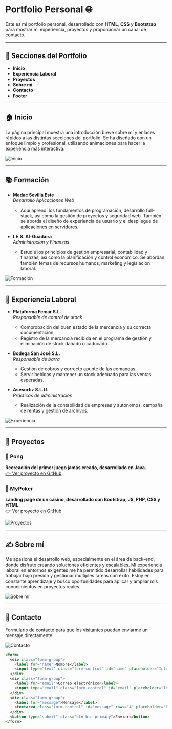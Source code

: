 # Portfolio Personal 🌐

Este es mi portfolio personal, desarrollado con **HTML**, **CSS** y **Bootstrap** para mostrar mi experiencia, proyectos y proporcionar un canal de contacto.

---

## 📄 Secciones del Portfolio  
- **Inicio**  
- **Experiencia Laboral**  
- **Proyectos**  
- **Sobre mí**  
- **Contacto**  
- **Footer**  

---

## 🏠 Inicio  
La página principal muestra una introducción breve sobre mí y enlaces rápidos a las distintas secciones del portfolio. Se ha diseñado con un enfoque limpio y profesional, utilizando animaciones para hacer la experiencia más interactiva.  

![Inicio](/ImagenesReadme/1.png)

---

## 📚 Formación  

- **Medac Sevilla Este**  
  _Desarrollo Aplicaciones Web_  
  - Aquí aprendí los fundamentos de programación, desarrollo full-stack, así como la gestión de proyectos y seguridad web. También se aborda el diseño de experiencia de usuario y el despliegue de aplicaciones en servidores.  

- **I.E.S. Al-Guadaira**  
  _Administración y Finanzas_  
  - Estudié los principios de gestión empresarial, contabilidad y finanzas, así como la planificación y control económico. Se abordan también temas de recursos humanos, marketing y legislación laboral.  

![Formación](/ImagenesReadme/2.png)

---

## 💼 Experiencia Laboral  

- **Plataforma Femar S.L.**  
  _Responsable de control de stock_  
  - Comprobación del buen estado de la mercancía y su correcta documentación.  
  - Registro de la mercancía recibida en el programa de gestión y eliminación de stock dañado o caducado.

- **Bodega San José S.L.**  
  _Responsable de barra_  
  - Gestión de cobros y correcto apunte de las comandas.  
  - Servir bebidas y mantener un stock adecuado para las ventas esperadas.

- **Asesortiz S.L.U.**  
  _Prácticas de administración_  
  - Realización de la contabilidad de empresas y autónomos, campaña de rentas y gestión de archivos.

![Experiencia](/ImagenesReadme/3.png)

---

## 📂 Proyectos  

### 🔹 Pong  
**Recreación del primer juego jamás creado, desarrollado en Java.**  
[👉 Ver proyecto en GitHub](https://github.com/AntrisMedac/Pong.git)  

### 🔹 MyPoker  
**Landing page de un casino, desarrollado con Bootstrap, JS, PHP, CSS y HTML.**  
[👉 Ver proyecto en GitHub](https://github.com/AntrisMedac/Poker.git)  

![Proyectos](/ImagenesReadme/4.png)

---

## ✍️ Sobre mí  
Me apasiona el desarrollo web, especialmente en el área de back-end, donde disfruto creando soluciones eficientes y escalables. Mi experiencia laboral en entornos exigentes me ha permitido desarrollar habilidades para trabajar bajo presión y gestionar múltiples tareas con éxito. Estoy en constante aprendizaje y busco oportunidades para aplicar y ampliar mis conocimientos en proyectos reales.  

![Sobre mí](/ImagenesReadme/5.png)

---

## 📧 Contacto  
Formulario de contacto para que los visitantes puedan enviarme un mensaje directamente.

![Contacto](/ImagenesReadme/6.png)

```html
<form>
  <div class="form-group">
    <label for="name">Nombre</label>
    <input type="text" class="form-control" id="name" placeholder="Introduce tu nombre" required>
  </div>
  <div class="form-group">
    <label for="email">Correo electrónico</label>
    <input type="email" class="form-control" id="email" placeholder="Introduce tu correo" required>
  </div>
  <div class="form-group">
    <label for="message">Mensaje</label>
    <textarea class="form-control" id="message" rows="4" placeholder="Escribe tu mensaje" required></textarea>
  </div>
  <button type="submit" class="btn btn-primary">Enviar</button>
</form>
